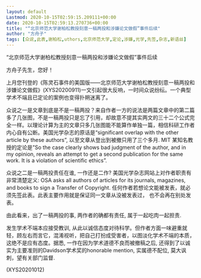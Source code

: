 ```yaml
---
layout: default
Lastmod: 2020-10-15T02:59:15.209111+00:00
date: 2020-10-15T02:59:13.270736+00:00
title: "“北京师范大学谢柏松教授刻意一稿两投和涉嫌论文做假”事件后续"
author: "方舟子"
tags: [众说,此表,谢柏松,uthors,北京师范大学,定论,涉嫌,光学,先签,杂志,新语丝]
---
```


“北京师范大学谢柏松教授刻意一稿两投和涉嫌论文做假”事件后续

方舟子先生，您好！

上月您刊登的《陈灵石事件的美国版——北京师范大学谢柏松教授刻意一稿两投和涉嫌论文做假》(XYS20200911)一文引起很大反响，一时间众说纷纭。一个典型学术不端且已定论的案例也变得扑朔迷离了。

众说之一是文章到底是不是一稿两投？来自作者一方的说法是两篇文章中的第二篇多了几张图，不是一稿两投只是忘了引用，却故意不提其实两文的三十二个公式完全一样。以理论计算为主的文章只多几张图能不能算作单独一篇，相信科研工作者内心自有公断。美国光学杂志的原话是“significant overlap with the other article by these authors”, 以至文章从登出到被撤只用了三个多月.  MIT 某知名教授的定论是”So the case clearly shows bad judgment of the author, and in my opinion, reveals an attempt to get a second publication for the same work.  It is a violation of scientific ethics”.

众说之二是一稿两投责任在谁, 一作还是二作? 美国光学杂志网站上对作者职责有非常清楚定义: OSA asks all authors of articles for its journals, magazines, and books to sign a Transfer of Copyright. 任何作者若想论文能被发表，就必须先签此表。此表主要作用就是保证同一文章从没被发表过， 也不会再在别处发表。

由此看来，出了一稿两投的事, 两作者的确都有责任, 属于一起吃肉一起担责.

发生学术不端本应接受教训, 从此以诚信态度对待科学。但作者方面一味避重就轻，顾左右而言它，混淆视听，把自己打扮成受害者，以图淡化学术不端的本质，这绝不是应有态度。据悉, 一作在因为学术道德不良而被撤稿之后, 还得到了以诚实为主要准则的Davidson学术奖的honorable mention, 实属德不配位, 莫大讽刺，望有关部门监督.

(XYS20201012)

